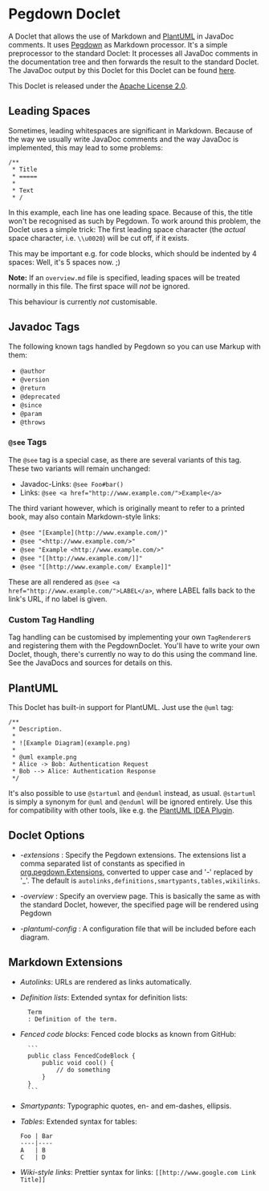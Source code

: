 Pegdown Doclet
==============

A Doclet that allows the use of Markdown and [PlantUML](http://plantuml.sourceforge.net/) in JavaDoc comments. It uses [Pegdown](http://www.pegdown.org/) as Markdown processor. It's a simple preprocessor to the standard Doclet: It processes all JavaDoc comments in the documentation tree and then forwards the result to the standard Doclet. The JavaDoc output by this Doclet for this Doclet can be found [here](http://projects.raffael.ch/pegdown-doclet).

This Doclet is released under the [Apache License 2.0](http://www.apache.org/licenses/LICENSE-2.0.html).


Leading Spaces
--------------

Sometimes, leading whitespaces are significant in Markdown. Because of the way we usually write JavaDoc comments and the way JavaDoc is implemented, this may lead to some problems:

```
/**
 * Title
 * =====
 *
 * Text
 * /
```

In this example, each line has one leading space. Because of this, the title won't be recognised as such by Pegdown. To work around this problem, the Doclet uses a simple trick: The first leading space character (the *actual* space character, i.e. `\\u0020`) will be cut off, if it exists.

This may be important e.g. for code blocks, which should be indented by 4 spaces: Well, it's 5 spaces now. ;)

**Note:** If an `overview.md` file is specified, leading spaces will be treated normally in this file. The first space will *not* be ignored.

This behaviour is currently *not* customisable.


Javadoc Tags
------------

The following known tags handled by Pegdown so you can use Markup with them:

* `@author`
* `@version`
* `@return`
* `@deprecated`
* `@since`
* `@param`
* `@throws`

### `@see` Tags

The `@see` tag is a special case, as there are several variants of this tag. These two variants will remain unchanged:

* Javadoc-Links: `@see Foo#bar()`
* Links: `@see <a href="http://www.example.com/">Example</a>`

The third variant however, which is originally meant to refer to a printed book, may also contain Markdown-style links:

* `@see "[Example](http://www.example.com/)"`
* `@see "<http://www.example.com/>"`
* `@see "Example <http://www.example.com/>"`
* `@see "[[http://www.example.com/]]"`
* `@see "[[http://www.example.com/ Example]]"`

These are all rendered as `@see <a href="http://www.example.com/">LABEL</a>`, where LABEL falls back to the link's URL, if no label is given.

### Custom Tag Handling

Tag handling can be customised by implementing your own `TagRenderer`s and registering them with the PegdownDoclet. You'll have to write your own Doclet, though, there's currently no way to do this using the command line. See the JavaDocs and sources for details on this.


PlantUML
--------

This Doclet has built-in support for PlantUML. Just use the `@uml` tag:

```
/**
 * Description.
 *
 * ![Example Diagram](example.png)
 *
 * @uml example.png
 * Alice -> Bob: Authentication Request
 * Bob --> Alice: Authentication Response
 */
```

It's also possible to use `@startuml` and `@enduml` instead, as usual. `@startuml` is simply a synonym for `@uml` and `@enduml` will be ignored entirely. Use this for compatibility with other tools, like e.g. the [PlantUML IDEA Plugin](https://github.com/esteinberg/plantuml4idea).


Doclet Options
--------------

* *-extensions <ext>*: Specify the Pegdown extensions. The extensions list a comma separated list of constants as specified in [org.pegdown.Extensions](http://www.decodified.com/pegdown/api/org/pegdown/Extensions.html), converted to upper case and '-' replaced by '_'. The default is `autolinks,definitions,smartypants,tables,wikilinks`.

* *-overview <page>*: Specify an overview page. This is basically the same as with the standard Doclet, however, the specified page will be rendered using Pegdown

* *-plantuml-config <file>*: A configuration file that will be included before each diagram.


Markdown Extensions
-------------------

* *Autolinks*: URLs are rendered as links automatically.

* *Definition lists*: Extended syntax for definition lists:

        Term
        : Definition of the term.

* *Fenced code blocks*: Fenced code blocks as known from GitHub:

        ```
        public class FencedCodeBlock {
            public void cool() {
                // do something
            }
        }
        ```

* *Smartypants*: Typographic quotes, en- and em-dashes, ellipsis.

* *Tables*: Extended syntax for tables:

    ```
    Foo | Bar
    ----|----
    A   | B
    C   | D
    ```

* *Wiki-style links*: Prettier syntax for links: `[[http://www.google.com Link Title]]`
